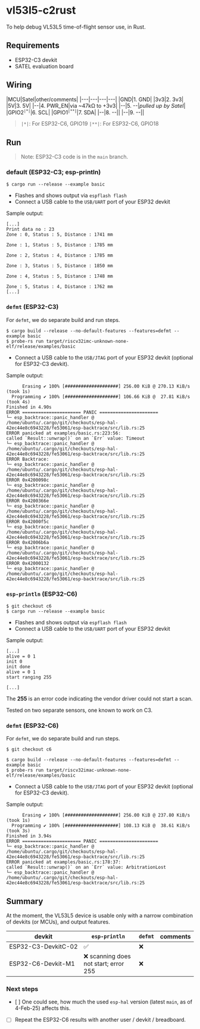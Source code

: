 # vl53l5-c2rust

To help debug VL53L5 time-of-flight sensor use, in Rust.

## Requirements

- ESP32-C3 devkit
- SATEL evaluation board

## Wiring

|MCU|Satel|other/comments|
|---|---|---|---|
|GND|1. GND|
|3v3|2. 3v3|
|5V|3. 5V|
|--|4. PWR_EN|via ~47kΩ to +3v3|
|--|5. --|*pulled up by Satel*|
|GPIO2<sup>`|*|`</sup>|6. SCL|
|GPIO1<sup>`|**|`</sup>|7. SDA|
|--|8. --||
|--|9. --||

>`|*|`: For ESP32-C6, GPIO19
>`|**|`: For ESP32-C6, GPIO18

## Run

>Note: ESP32-C3 code is in the `main` branch.

### default (ESP32-C3; esp-println)

```
$ cargo run --release --example basic
```

- Flashes and shows output via `espflash flash`
- Connect a USB cable to the `USB/UART` port of your ESP32 devkit

Sample output:

```
[...]
Print data no : 23
Zone : 0, Status : 5, Distance : 1741 mm

Zone : 1, Status : 5, Distance : 1785 mm

Zone : 2, Status : 4, Distance : 1785 mm

Zone : 3, Status : 5, Distance : 1850 mm

Zone : 4, Status : 5, Distance : 1748 mm

Zone : 5, Status : 4, Distance : 1762 mm
[...]
```

### `defmt` (ESP32-C3)

For `defmt`, we do separate build and run steps. 

```
$ cargo build --release --no-default-features --features=defmt --example basic
$ probe-rs run target/riscv32imc-unknown-none-elf/release/examples/basic
```

- Connect a USB cable to the `USB/JTAG` port of your ESP32 devkit (optional for ESP32-C3 devkit).

Sample output:

```
      Erasing ✔ 100% [####################] 256.00 KiB @ 270.13 KiB/s (took 1s)
  Programming ✔ 100% [####################] 106.66 KiB @  27.81 KiB/s (took 4s)                                                                                                                    Finished in 4.90s
ERROR ====================== PANIC ======================
└─ esp_backtrace::panic_handler @ /home/ubuntu/.cargo/git/checkouts/esp-hal-42ec44e8c6943228/fe53061/esp-backtrace/src/lib.rs:25  
ERROR panicked at examples/basic.rs:223:56:
called `Result::unwrap()` on an `Err` value: Timeout
└─ esp_backtrace::panic_handler @ /home/ubuntu/.cargo/git/checkouts/esp-hal-42ec44e8c6943228/fe53061/esp-backtrace/src/lib.rs:25  
ERROR Backtrace:
└─ esp_backtrace::panic_handler @ /home/ubuntu/.cargo/git/checkouts/esp-hal-42ec44e8c6943228/fe53061/esp-backtrace/src/lib.rs:25  
ERROR 0x4200098c
└─ esp_backtrace::panic_handler @ /home/ubuntu/.cargo/git/checkouts/esp-hal-42ec44e8c6943228/fe53061/esp-backtrace/src/lib.rs:25  
ERROR 0x4200366e
└─ esp_backtrace::panic_handler @ /home/ubuntu/.cargo/git/checkouts/esp-hal-42ec44e8c6943228/fe53061/esp-backtrace/src/lib.rs:25  
ERROR 0x42000f5c
└─ esp_backtrace::panic_handler @ /home/ubuntu/.cargo/git/checkouts/esp-hal-42ec44e8c6943228/fe53061/esp-backtrace/src/lib.rs:25  
ERROR 0x42006b6a
└─ esp_backtrace::panic_handler @ /home/ubuntu/.cargo/git/checkouts/esp-hal-42ec44e8c6943228/fe53061/esp-backtrace/src/lib.rs:25  
ERROR 0x42000132
└─ esp_backtrace::panic_handler @ /home/ubuntu/.cargo/git/checkouts/esp-hal-42ec44e8c6943228/fe53061/esp-backtrace/src/lib.rs:25  
```

### `esp-println` (ESP32-C6)

```
$ git checkout c6
$ cargo run --release --example basic
```

- Flashes and shows output via `espflash flash`
- Connect a USB cable to the `USB/UART` port of your ESP32 devkit

Sample output:

```
[...]
alive = 0 1
init 0
init done
alive = 0 1
start ranging 255

[...]
```

The **255** is an error code indicating the vendor driver could not start a scan. 

Tested on two separate sensors, one known to work on C3.


### `defmt` (ESP32-C6)

For `defmt`, we do separate build and run steps. 

```
$ git checkout c6

$ cargo build --release --no-default-features --features=defmt --example basic
$ probe-rs run target/riscv32imac-unknown-none-elf/release/examples/basic
```

- Connect a USB cable to the `USB/JTAG` port of your ESP32 devkit (optional for ESP32-C3 devkit).

Sample output:

```
      Erasing ✔ 100% [####################] 256.00 KiB @ 237.80 KiB/s (took 1s)
  Programming ✔ 100% [####################] 108.13 KiB @  38.61 KiB/s (took 3s)                                                                                                                    Finished in 3.94s
ERROR ====================== PANIC ======================
└─ esp_backtrace::panic_handler @ /home/ubuntu/.cargo/git/checkouts/esp-hal-42ec44e8c6943228/fe53061/esp-backtrace/src/lib.rs:25
ERROR panicked at examples/basic.rs:178:37:
called `Result::unwrap()` on an `Err` value: ArbitrationLost
└─ esp_backtrace::panic_handler @ /home/ubuntu/.cargo/git/checkouts/esp-hal-42ec44e8c6943228/fe53061/esp-backtrace/src/lib.rs:25
```

## Summary

At the moment, the VL53L5 device is usable only with a narrow combination of devkits (or MCUs), and output features.


|devkit|`esp-println`|`defmt`|comments|
|---|---|---|---|
|<nobr>ESP32-C3-DevkitC-02</nobr>|✅|❌|
|ESP32-C6-Devkit-M1|❌ scanning does not start; error 255|❌|


### Next steps

- [ ] One could see, how much the used `esp-hal` version (latest `main`, as of 4-Feb-25) affects this.

- [ ] Repeat the ESP32-C6 results with another user / devkit / breadboard.


